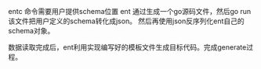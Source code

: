 entc 命令需要用户提供schema位置
ent 通过生成一个go源码文件，然后go run该文件把用户定义的schema转化成json。
然后再使用json反序列化ent自己的schema对象。

数据读取完成后，ent利用实现编写好的模板文件生成目标代码。完成generate过程。
